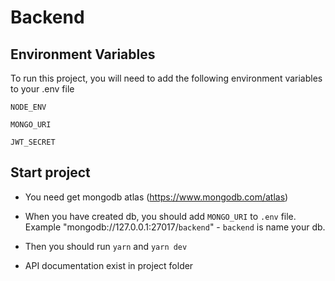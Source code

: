 
# Backend


## Environment Variables

To run this project, you will need to add the following environment variables to your .env file

`NODE_ENV`

`MONGO_URI`

`JWT_SECRET`







## Start project

- You need get mongodb atlas (https://www.mongodb.com/atlas)

- When you have created db, you should add `MONGO_URI` to `.env` file. Example "mongodb://127.0.0.1:27017/`backend`" - `backend` is name your db.

- Then you should run `yarn` and `yarn dev`

- API documentation exist in project folder
